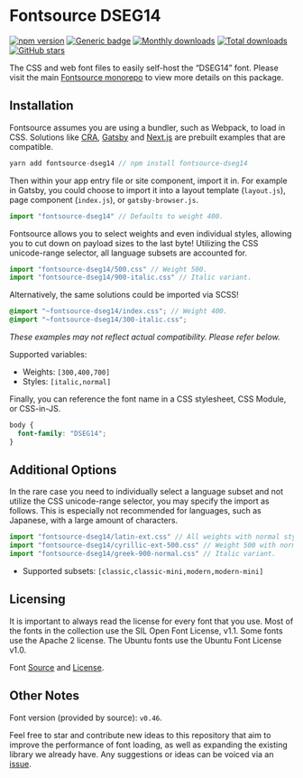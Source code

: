 # Fontsource DSEG14

[![npm version](https://badge.fury.io/js/fontsource-dseg14.svg)](https://www.npmjs.com/package/fontsource-dseg14) [![Generic badge](https://img.shields.io/badge/fontsource-passing-brightgreen)](https://github.com/fontsource/fontsource) [![Monthly downloads](https://badgen.net/npm/dm/fontsource-dseg14)](https://github.com/fontsource/fontsource) [![Total downloads](https://badgen.net/npm/dt/fontsource-dseg14)](https://github.com/fontsource/fontsource) [![GitHub stars](https://img.shields.io/github/stars/fontsource/fontsource.svg?style=social&label=Star)](https://github.com/fontsource/fontsource/stargazers)

The CSS and web font files to easily self-host the “DSEG14” font. Please visit the main [Fontsource monorepo](https://github.com/fontsource/fontsource) to view more details on this package.

## Installation

Fontsource assumes you are using a bundler, such as Webpack, to load in CSS. Solutions like [CRA](https://create-react-app.dev/), [Gatsby](https://www.gatsbyjs.org/) and [Next.js](https://nextjs.org/) are prebuilt examples that are compatible.

```javascript
yarn add fontsource-dseg14 // npm install fontsource-dseg14
```

Then within your app entry file or site component, import it in. For example in Gatsby, you could choose to import it into a layout template (`layout.js`), page component (`index.js`), or `gatsby-browser.js`.

```javascript
import "fontsource-dseg14" // Defaults to weight 400.
```

Fontsource allows you to select weights and even individual styles, allowing you to cut down on payload sizes to the last byte! Utilizing the CSS unicode-range selector, all language subsets are accounted for.

```javascript
import "fontsource-dseg14/500.css" // Weight 500.
import "fontsource-dseg14/900-italic.css" // Italic variant.
```

Alternatively, the same solutions could be imported via SCSS!

```scss
@import "~fontsource-dseg14/index.css"; // Weight 400.
@import "~fontsource-dseg14/300-italic.css";
```

_These examples may not reflect actual compatibility. Please refer below._

Supported variables:

- Weights: `[300,400,700]`
- Styles: `[italic,normal]`

Finally, you can reference the font name in a CSS stylesheet, CSS Module, or CSS-in-JS.

```css
body {
  font-family: "DSEG14";
}
```

## Additional Options

In the rare case you need to individually select a language subset and not utilize the CSS unicode-range selector, you may specify the import as follows. This is especially not recommended for languages, such as Japanese, with a large amount of characters.

```javascript
import "fontsource-dseg14/latin-ext.css" // All weights with normal style included.
import "fontsource-dseg14/cyrillic-ext-500.css" // Weight 500 with normal style.
import "fontsource-dseg14/greek-900-normal.css" // Italic variant.
```

- Supported subsets: `[classic,classic-mini,modern,modern-mini]`

## Licensing

It is important to always read the license for every font that you use.
Most of the fonts in the collection use the SIL Open Font License, v1.1. Some fonts use the Apache 2 license. The Ubuntu fonts use the Ubuntu Font License v1.0.

Font [Source](https://github.com/keshikan/DSEG) and [License](https://github.com/keshikan/DSEG/blob/master/DSEG-LICENSE.txt).

## Other Notes

Font version (provided by source): `v0.46`.

Feel free to star and contribute new ideas to this repository that aim to improve the performance of font loading, as well as expanding the existing library we already have. Any suggestions or ideas can be voiced via an [issue](https://github.com/fontsource/fontsource/issues).
